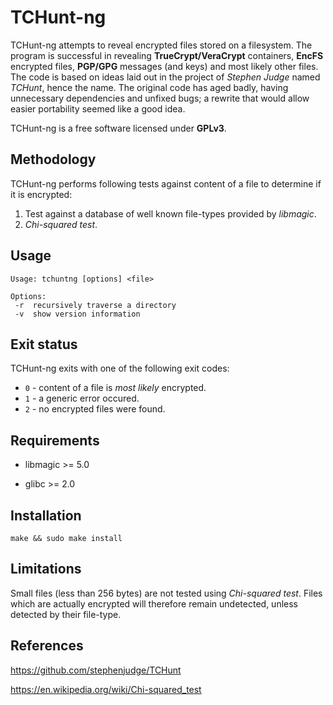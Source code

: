 # TCHunt-ng

TCHunt-ng attempts to reveal encrypted files stored on a filesystem. The program is successful in revealing **TrueCrypt/VeraCrypt** containers, **EncFS** encrypted files, **PGP/GPG** messages (and keys) and most likely other files. The code is based on ideas laid out in the project of *Stephen Judge* named *TCHunt*, hence the name. The original code has aged badly, having unnecessary dependencies and unfixed bugs; a rewrite that would allow easier portability seemed like a good idea.

TCHunt-ng is a free software licensed under **GPLv3**.

## Methodology

TCHunt-ng performs following tests against content of a file to determine if it is encrypted:

1. Test against a database of well known file-types provided by *libmagic*.
2. *Chi-squared test*.

## Usage

    Usage: tchuntng [options] <file>

    Options:
     -r  recursively traverse a directory
     -v  show version information

## Exit status

TCHunt-ng exits with one of the following exit codes:

* `0` - content of a file is *most likely* encrypted.
* `1` - a generic error occured.
* `2` - no encrypted files were found.

## Requirements

* libmagic >= 5.0

* glibc >= 2.0

## Installation

`make && sudo make install`

## Limitations

Small files (less than 256 bytes) are not tested using *Chi-squared test*. Files which are actually encrypted will therefore remain undetected, unless detected by their file-type.

## References

https://github.com/stephenjudge/TCHunt

https://en.wikipedia.org/wiki/Chi-squared_test

